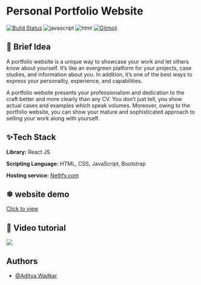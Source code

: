 # Personal Portfolio Website
[![Build Status](https://travis-ci.org/swapagarwal/JARVIS-on-Messenger.svg?branch=master)](https://travis-ci.org/swapagarwal/JARVIS-on-Messenger)
![javascript](https://img.shields.io/badge/%20%20JavaScript-%20%20%20%20730L-f1e05a.svg) 
![html](https://img.shields.io/badge/%20%20HTML-%20%20%20%20164L-e34c26.svg)
[![Gitmoji](https://img.shields.io/badge/gitmoji-%20🚀%20🐳-FFDD67.svg)](https://gitmoji.carloscuesta.me)


## 🚀 Brief Idea
A portfolio website is a unique way to showcase your work and let others know about yourself. It’s like an evergreen platform for your projects, case studies, and information about you. In addition, it’s one of the best ways to express your personality, experience, and capabilities.

A portfolio website presents your professionalism and dedication to the craft better and more clearly than any CV. You don’t just tell, you show actual cases and examples which speak volumes. Moreover, owing to the portfolio website, you can show your mature and sophisticated approach to selling your work along with yourself.

## ✨Tech Stack

**Library:** React JS 

**Scripting Language:** HTML, CSS, JavaScript, Bootstrap 

**Hosting service:** [Netlify.com](https://www.netlify.com/)
## ❄ website demo
  [Click to view](https://adityawadkar.netlify.app/)
## 🔴 Video tutorial
[<img src="https://user-images.githubusercontent.com/67093170/197174586-cb94e9b8-9cd0-4ba6-9ba2-69659632fe4c.png">](https://youtu.be/z7oR5tb1kOk)

## Authors

- [@Aditya Wadkar](https://www.github.com/AdityaWadkar)
